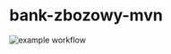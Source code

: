 # bank-zbozowy-mvn
![example workflow](https://github.com/Catcuss/bank-zbozowy-mvn/actions/workflows/ci.yml/badge.svg)
